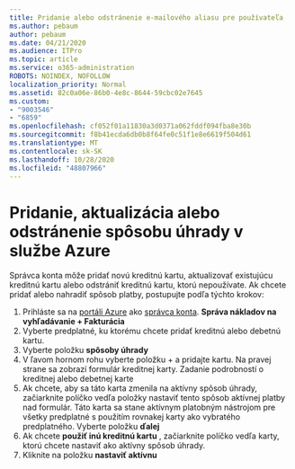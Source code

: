 ```yaml
---
title: Pridanie alebo odstránenie e-mailového aliasu pre používateľa
ms.author: pebaum
author: pebaum
ms.date: 04/21/2020
ms.audience: ITPro
ms.topic: article
ms.service: o365-administration
ROBOTS: NOINDEX, NOFOLLOW
localization_priority: Normal
ms.assetid: 82c0a06e-86b0-4e8c-8644-59cbc02e7645
ms.custom:
- "9003546"
- "6859"
ms.openlocfilehash: cf052f01a11830a3d0371a062fddf094fba8e30b
ms.sourcegitcommit: f8b41ecda6db0b8f64fe0c51f1e8e6619f504d61
ms.translationtype: MT
ms.contentlocale: sk-SK
ms.lasthandoff: 10/28/2020
ms.locfileid: "48807966"
---
```

# <a name="add-update-or-delete-payment-method-in-azure"></a>Pridanie, aktualizácia alebo odstránenie spôsobu úhrady v službe Azure

Správca konta môže pridať novú kreditnú kartu, aktualizovať existujúcu kreditnú kartu alebo odstrániť kreditnú kartu, ktorú nepoužívate. Ak chcete pridať alebo nahradiť spôsob platby, postupujte podľa týchto krokov:

1. Prihláste sa na [portáli Azure](https://portal.azure.com/) ako [správca konta](https://docs.microsoft.com/azure/billing/billing-subscription-transfer?WT.mc_id=Portal-Microsoft_Azure_Support#whoisaa). **Správa nákladov na vyhľadávanie + Fakturácia**
2. Vyberte predplatné, ku ktorému chcete pridať kreditnú alebo debetnú kartu.
3. Vyberte položku **spôsoby úhrady**
4. V ľavom hornom rohu vyberte položku + a pridajte kartu. Na pravej strane sa zobrazí formulár kreditnej karty. Zadanie podrobností o kreditnej alebo debetnej karte
5. Ak chcete, aby sa táto karta zmenila na aktívny spôsob úhrady, začiarknite políčko vedľa položky nastaviť tento spôsob aktívnej platby nad formulár. Táto karta sa stane aktívnym platobným nástrojom pre všetky predplatné s použitím rovnakej karty ako vybratého predplatného. Vyberte položku **ďalej**
6. Ak chcete **použiť inú kreditnú kartu** , začiarknite políčko vedľa karty, ktorú chcete nastaviť ako aktívny spôsob úhrady.
7. Kliknite na položku **nastaviť aktívnu**
